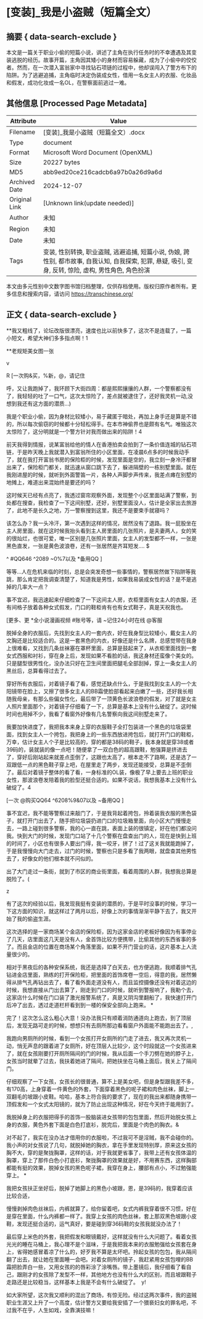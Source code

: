 # [变装]_我是小盗贼（短篇全文）



## 摘要  { data-search-exclude }

<!-- tcd_abstract -->
本文是一篇关于职业小偷的短篇小说，讲述了主角在执行任务时的不幸遭遇及其变装逃脱的经历。故事开篇，主角因其矮小的身材而容易躲藏，成为了小偷中的佼佼者。然而，在一次潜入富翁家中寻找钻石项链的过程中，他却误闯入了警方布下的陷阱。为了逃避追捕，主角临时决定伪装成女性，借用一名女主人的衣服、化妆品和假发，成功化妆成一名OL，在警察面前逃过一难。

<!-- tcd_abstract_end -->

## 其他信息 [Processed Page Metadata]

| Attribute       | Value                                  |
|-----------------|----------------------------------------|
| Filename        | [变装]_我是小盗贼（短篇全文）.docx                             |
| Type            | document                                 |
| Format          | Microsoft Word Document (OpenXML)                               |
| Size            | 20227 bytes                           |
| MD5             | abb9ed20ce216cadcb6a97b0a26d9a6d                                  |
| Archived Date   | 2024-12-07                             |
| Original Link   | [Unknown link(update needed)]                         |
| Author          | 未知                               |
| Region          | 未知                               |
| Date            | 未知                                 |
| Tags            | 变装, 性别转换, 职业盗贼, 逃避追捕, 短篇小说, 伪娘, 跨性别, 都市故事, 自我认知, 自我探索, 犯罪, 悬疑, 吸引, 变身, 反转, 惊险, 虚构, 男性角色, 角色扮演                                 |

本文由多元性别中文数字图书馆归档整理，仅供存档使用。版权归原作者所有。更多信息和搜索内容，请访问 <https://transchinese.org/>


## 正文 { data-search-exclude }

<!-- tcd_main_text -->
**我又粗线了，论坛改版很漂亮，速度也比以前快多了，这次不是连载了，一篇小短文，希望大神们多多指点啊！1



**老规矩美女图一张

v 







R [一次购&买，%新，@，请记住





呼，又让我跑掉了，我环顾下大街四周：都是熙熙攘攘的人群，一个警察都没有了，我轻轻的吐了一口气，这次太惊险了，差点就被逮住了，还好我灵机一动,没想到我还有这方面的潜质...)



我是个职业小偷，因为身材比较矮小，易于藏匿于暗处，再加上身手还是算是不错的，所以每次偷窃的时候都十分轻松得手。在本市神偷界也是颇有名气。唯独这次太惊险了，这分明就是一个警方针对我而做出来的陷阱！4



前天我得到情报，说某富翁给他的情人在香港拍卖会拍到了一条价值连城的钻石项链，于是昨天晚上我就潜入到富翁所住的小区里面，在凌晨6点多的时候我动手了，就在我打开富翁书房的保险柜的时候，发现里面是空的，我立刻一身冷汗都冒出来了，保险柜门都关，就迅速从窗口跳下去了，躲进隔壁的一栋别墅里面。就在我刚进屋的时候，就听到外面警笛一片，各种人声脚步声传来，我差点瘫在别墅的地摊上，难道出来混始终是要还的吗？



这时候天已经有点亮了，我透过窗帘观察外面，发现整个小区里面站满了警察，到处都在搜查，我检查了一下这间别墅，还好，别墅里面没人，估计是全家出去旅游了，此地不是长久之地，万一警察搜到这里，我还不是要束手就寝吗？





该怎么办？我一头冷汗，第一次遇到这样的情况，居然没有了退路。我一屁股坐在主人房里面，就在这时候我抬头看到主人房里面的几张照片，是夫妻两人，女的笑的很灿烂，也很可爱，唯一区别是几张照片里面，女主人的发型都不一样，一张是黑色直发，一张是黄色波浪卷，还有一张居然是齐耳短发.... $

 ^  #QQ646 ^2089 ~0%7以及 *备用QQ ]





等等...人在危机来临的时刻，总是会突发奇想一些事情的，警察居然做下陷阱等我跳，那么肯定把我调查清楚了，知道我是男性，如果我易装成女性的话？是不是逃掉的几率大一点？



事不宜迟，我迅速起来仔细检查了一下这间主人房，衣柜里面有女主人的衣服，还有间格子放着各种女式假发，门口的鞋柜肯有也有女式鞋子，真是天祝我也。



 [更多、更 *全小说漫画视频 #账号等，请 ~记住24小时在线 @客服



脱掉全身的衣服后，先找到女主人的一套内衣，好在我身型比较矮小，戴女主人的文胸还是比较适合的。这是一套黑色的内衣，好像还是什么名牌，总感觉带在我身上很难看，又找到几条丝袜塞在罩杯里面，总算是鼓起来了，从衣柜里面找到一套女式西服和衬衫，穿在身上后，发现如果不看脸的话，我这身材还蛮像个美女的。只是腿型很男性化，没办法只好在卫生间里面把腿毛全部刮掉，穿上一条女主人的黑丝后，总算看得过去了。



穿好所有衣服后，对着镜子看了看，感觉还缺点什么，于是我找到女主人的一个太阳镜带在脸上，又擦了很多女主人的BB霜使脸部看起来白嫩了一些，还好我长相随我母亲，有那么些偏女性化，最后带了一顶黄色长波浪卷的假发，对了就是女主人照片里面那个，对着镜子仔细看了一下，总算是基本上没有什么破绽了。这时候时间也用掉不少，我看了看窗外好像有几名警察向我这间别墅走来了。





我要加快进度了，我把我本来身上穿的衣服鞋子全打包装进一个黑色的垃圾袋里面，找到女主人一个挎包，我把身上的一些东西放进挎包后，就打开门口的鞋柜，万幸，估计女主人个子是比较高的，穿的都是38码的鞋子，我本身就是穿38或者39码的，装就装的像一点吧！随便拿了一双白色的超高跟鞋，勉强算是挤进去了，穿好后刚站起来就差点歪倒了，这跟也太高了，根本走不了路啊，还是选了一双跟低一点的黑色鞋子穿上吧，在屋里走了两步，发现还能接受，总算是不歪倒了。最后对着镜子整体的看了看，一身标准的OL装，像极了早上要去上班的职业女性，那波浪卷发陪着我的脸型还挺合适的。如果不说话，我想我基本上没有什么破绽了。4



 [一次 @购买QQ64 ^6208%9&07以及 ~备用QQ ]



事不宜迟，我不能等警察过来敲门了，于是我背起着挎包，拎着装我衣服的黑色袋子，就打开门出去了，随手把垃圾袋扔进门口的垃圾箱里面，向小区大门慢慢走去，一路上碰到很多警察，我的心一直在跳，表面上装的很镇定，好在他们都没问我。快到大门的时候，发现门口站了十几个警察在盘查出门的人，现在是快到上班的时间了，小区也有很多人要出门得，我一咬牙，拼了！过了这关我就能跑掉了，于是我慢慢向大门走去，过门的时候，警察也只是多看了我两眼，就盘查其他男性去了，好像女的他们根本就不问似的。



出了大门走过一条街，就到了市区的商业街里面，看着周围的人群，我想我总算是脱险了。(

z



有了这次的经验以后，我发现我挺有变装的潜质的，于是平时没事的时候，学习一下这方面的知识，就这样过了两月以后，好像上次的事情渐渐平静下去了，我又开始了我的偷盗生涯。



这次选择的是一家商场某个金店的保险柜，因为这家金店的老板好像因为有事停业了几天，店里面这几天是没有人，金首饰比较方便携带，比偷其他的东西省事的多了。而且金店的位置在商场某个角落里面，如果不开门营业的话，这片基本上人流量很少的。





相对于黑夜后的各种安保系统，我还是选择了白天去，也方便逃跑，我顺着排气孔钻进金店里面，熟练的打开保险柜，把里面的首饰席卷一空后，得意的我，居然懒得从排气孔再钻出去了，看了看外面走道没有人，而且监控摄像还没有对着这边的时候，我想直接从门出去算了，刚走到门口的时候，就听到警报响了，我勒个去，这家店什么时候在门口装了激光报警系统了，真是又阴沟里翻船了，我快速打开门后冲了出去，透过走道栏杆看到到一楼的保安全部向上跑来。 *





完了！这次怎么这么粗心大意！没办法我只有顺着消防通道向上跑去，到了顶层后，发现无路可走的时候，想想只有去厕所那边看看窗户外面能不能跑出去了。,



我跑向男厕所的时候，看到一个女孩打开女厕所的门走了进去，我又再次灵机一动，悄无声息的跟着进了女厕所，好在顶层人比较少，这个时段就这一个女孩进来了，就在女孩刚要打开厕所隔间的门的时候，我从后面一个手刀劈在她的脖子上，女孩当时就晕了过去，我扶着她进了隔间，把她扶坐在马桶上面后，我关上了隔间门。





仔细观察了一下女孩，女孩长的很普通，算不上是美女吧，但是身型跟我差不多，有170高，上身穿着一件黄色的外套，下面穿着黑色的呢子裙和肉色丝袜，脚上一双翻毛的坡跟小皮鞋。哈哈，基本上符合我的要求了，现在的我出来都随身携带一顶假发和一个女式太阳镜的，就为了防止出现这种情况，好在今天终于能用到了。





我脱掉身上的衣服把得手的首饰一股脑装进女孩带的包包里面，然后开始脱女孩上身的衣服，黄色外套下面是白色打底衫，脱完后，里面是个肉色的胸衣。&





对不起了，我实在没办法才借用你的衣服啦，不过我可不是淫贼，我不会碰你的。我小声的对女孩说了几句，就脱掉她的胸衣，拿在手里发现特别厚，原来这女孩的胸不大，穿的是聚拢胸罩，这样的话，对于我就更省事了，我带上还有女孩体温的胸罩，穿上了那件白色小打底衫，聚拢胸罩的效果就是好，不用赛东西，这样胸部都能有挺的效果，脱掉女孩的黑色呢子裙，我穿在身上，腰部有点小，不过勉强能穿上。 *





我把女孩扶正坐好后，脱掉了她脚上的黑色小坡跟，恩，是39码的，我穿着应该比较合适，



慢慢剥掉肉色丝袜后，内裤就算了，给你留着吧，女式内裤我穿着很不习惯，好在是穿在里面，什么内裤都一样了。我穿上女孩的肉色丝袜，套上那双黑色坡跟小皮鞋，发现还挺合适的，运气真好，要是碰到穿36码鞋的女孩我就没办法了！



最后穿上米色的外套，我把假发和眼镜戴好，这样就没有什么大问题了。看着女孩光光的睡在马桶上，我心理不是个滋味，于是我把我本来的衣服勉强给女孩套在身上，省得她感冒着凉了什么的，好歹我不算是太坏吧。拎起女孩的包包，我从隔间翻了出去，就让她在里面睡一会吧。对着女厕所的镜子，我赶紧用女孩包哩的BB霜把脸弄白一些，又用女孩的的唇彩涂了涂嘴唇。带上墨镜后，我仔细看了看自己，跟刚才的女孩除了发型不一样，其他地方也没有什么大的区别，而且坡跟鞋子走路还是比较稳当，这样基本上我是不会有什么破绽了。  y!



如大家所望，这次我又顺利的混出了商场，有惊无险。经过这两次事件，我的盗贼职业生涯又上升了一个高度，估计警方又要给我安插了一个猥亵妇女的罪名吧，不过我不在乎，人生如戏，全靠演技嘛！
<!-- tcd_main_text_end -->

